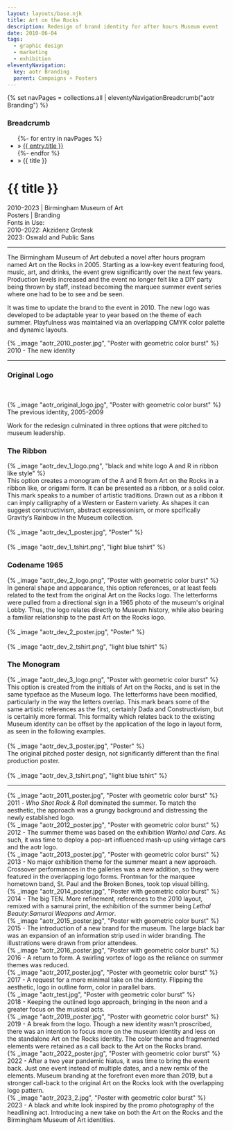 ```yaml
---
layout: layouts/base.njk
title: Art on the Rocks
description: Redesign of brand identity for after hours Museum event
date: 2010-06-04
tags:
  - graphic design
  - marketing
  - exhibition
eleventyNavigation:
  key: aotr Branding
  parent: Campaigns + Posters
---
```

{% set navPages = collections.all | eleventyNavigationBreadcrumb("aotr Branding") %}
<div class="breadcrumb">
    <h3 class="visually-hidden">Breadcrumb</h3>
	<ul class="nav">
            {%- for entry in navPages %}
		<li class="nav-item"{% if entry.url == page.url %} class="active-breadcrumb"{% endif %}> » <a href="{{ entry.url }}">{{ entry.title }}</a></li>
  	    	{%- endfor %}
	    <li class="nav-item"><active-breadcrumb>» {{ title }}</active-breadcrumb></li>
	</ul>
</div>
<div class="container">
	<div class="row"></div>
	<div class="row">
		<div class="col">
			<h1>{{ title }}</h1>
			<figcaption>2010–2023 | Birmingham Museum of Art</figcaption>
			<figcaption>Posters | Branding</br>Fonts in Use:</figcaption>
			<figcaption>2010–2022: Akzidenz Grotesk</br>2023: Oswald and Public Sans</figcaption>
			<hr>
			<p>The Birmingham Museum of Art debuted a novel after hours program named Art on the Rocks in 2005. Starting as a low-key event featuring food, music, art, and drinks, the event grew significantly over the next few years. Production levels increased and the event no longer felt like a DIY party being thrown by staff, instead becoming the marquee summer event series where one had to be to see and be seen.</p>
			<p>It was time to update the brand to the event in 2010. The new logo was developed to be adaptable year to year based on the theme of each summer. Playfulness was maintained via an overlapping CMYK color palette and dynamic layouts.</p> 
		</div>
        <div class="col-1 col-1-md col-1-lg"></div>
		<div class="col">
				{% _image "aotr_2010_poster.jpg", "Poster with geometric color burst" %}
				<figcaption>2010 - The new identity</figcaption>
		</div>
		<div class="col-1 col-1-md col-1-lg"></div>
	</div>
	<hr>
	<div class="row">
    <div class="col-1 col-1-md col-1-lg"></div>
	<div class="col-12 col-12-md col-4-lg">
	<h3>Original Logo</h3>
		</br></br>
		{% _image "aotr_original_logo.jpg", "Poster with geometric color burst" %}
		<figcaption>The previous identity, 2005-2009</figcaption>
		<p>Work for the redesign culminated in three options that were pitched to museum leadership.</P>
	</div>
	<div class="col">
	<h3>The Ribbon</h3>
		{% _image "aotr_dev_1_logo.png", "black and white logo A and R in ribbon like style" %}
		<figcaption>This option creates a monogram of the A and R from Art on the Rocks in a ribbon like, or origami form. It can be presented as a ribbon, or a solid color. This mark speaks to a number of artistic traditions. Drawn out as a ribbon it can imply calligraphy of a Western or Eastern variety. As shapes it can suggest constructivism, abstract expressionism, or more spcifically Gravity’s Rainbow in the Museum collection.</figcaption>
		</br>
		{% _image "aotr_dev_1_poster.jpg", "Poster" %}
		<figcaption></figcaption>
		</br>
		{% _image "aotr_dev_1_tshirt.png", "light blue tshirt" %}
		<figcaption></figcaption>
	</div>
	<div class="col">
		<h3>Codename 1965</h3>
		{% _image "aotr_dev_2_logo.png", "Poster with geometric color burst" %}
		<figcaption>In general shape and appearance, this option references, or at least feels related to the text from the original Art on the Rocks logo. The letterforms were pulled from a directional sign in a 1965 photo of the museum's original Lobby. Thus, the logo relates directly to Museum history, while also bearing a familiar relationship to the past Art on the Rocks logo.</figcaption>
		</br>
		{% _image "aotr_dev_2_poster.jpg", "Poster" %}
		<figcaption></figcaption>
		</br>
		{% _image "aotr_dev_2_tshirt.png", "light blue tshirt" %}
		<figcaption></figcaption>
	</div>
	<div class="col">
		<h3>The Monogram</h3>
		{% _image "aotr_dev_3_logo.png", "Poster with geometric color burst" %}
		<figcaption>This option is created from the initials of Art on the Rocks, and is set in the same typeface as the Museum logo. The letterforms have been modified, particularly in the way the letters overlap. This mark bears some of the same artistic references as the first, certainly Dada and Constructivism, but is certainly more formal. This formality which relates back to the existing Museum identity can be offset by the application of the logo in layout form, as seen in the following examples.</figcaption>
		</br>
		{% _image "aotr_dev_3_poster.jpg", "Poster" %}
		<figcaption>The original pitched poster design, not significantly different than the final production poster.</figcaption>
		</br>
		{% _image "aotr_dev_3_tshirt.png", "light blue tshirt" %}
		<figcaption></figcaption>
	</div>
    <div class="col-1 col-1-md col-1-lg"></div>
	</div>
	<hr>
	<div class="row">
		<div class="col-1 col-1-md col-1-lg"></div>
		<div class="col">
				{% _image "aotr_2011_poster.jpg", "Poster with geometric color burst" %}
				<figcaption>2011 - <em>Who Shot Rock & Roll</em> dominated the summer. To match the aesthetic, the approach was a grungy background and distressing the newly established logo.</figcaption>
		</div>
		<div class="col">
				{% _image "aotr_2012_poster.jpg", "Poster with geometric color burst" %}
			<figcaption>2012 - The summer theme was based on the exhibition <em>Warhol and Cars</em>. As such, it was time to deploy a pop-art influenced mash-up using vintage cars and the aotr logo.</figcaption>
		</div>
    	<div class="col">
				{% _image "aotr_2013_poster.jpg", "Poster with geometric color burst" %}
			<figcaption>2013 - No major exhibition theme for the summer meant a new approach. Crossover performances in the galleries was a new addition, so they were featured in the overlapping logo forms. Frontman for the marquee hometown band, St. Paul and the Broken Bones, took top visual billing.</figcaption>
		</div>
		<div class="col-1 col-1-md col-1-lg"></div>
  	</div>
	<div class="row">
		<div class="col-1 col-1-md col-1-lg"></div>
		<div class="col">
				{% _image "aotr_2014_poster.jpg", "Poster with geometric color burst" %}
				<figcaption>2014 - The big TEN. More refinement, references to the 2010 layout, remixed with a samurai print, the exhibition of the summer being <em>Lethal Beauty:Samurai Weapons and Armor</em>. </figcaption>
		</div>
		<div class="col">
				{% _image "aotr_2015_poster.jpg", "Poster with geometric color burst" %}
			<figcaption>2015 - The introduction of a new brand for the museum. The large black bar was an expansion of an information strip used in wider branding. The illustrations were drawn from prior attendees.</figcaption>
		</div>
    	<div class="col">
				{% _image "aotr_2016_poster.jpg", "Poster with geometric color burst" %}
			<figcaption>2016 - A return to form. A swirling vortex of logo as the reliance on summer themes was reduced.</figcaption>
		</div>
		<div class="col-1 col-1-md col-1-lg"></div>
  	</div>
	<div class="row">
		<div class="col-1 col-1-md col-1-lg"></div>
		<div class="col">
				{% _image "aotr_2017_poster.jpg", "Poster with geometric color burst" %}
				<figcaption>2017 - A request for a more minimal take on the identity. Flipping the aesthetic, logo in outline form, color in parallel bars.</figcaption>
		</div>
		<div class="col">
				{% _image "aotr_test.jpg", "Poster with geometric color burst" %}
			<figcaption>2018 - Keeping the outlined logo approach, bringing in the neon and a greater focus on the musical acts.</figcaption>
		</div>
    	<div class="col">
				{% _image "aotr_2019_poster.jpg", "Poster with geometric color burst" %}
			<figcaption>2019 - A break from the logo. Though a new identity wasn't proscribed, there was an intention to focus more on the museum identity and less on the standalone Art on the Rocks identity. The color theme and fragmented elements were retained as a call back to the Art on the Rocks brand.</figcaption>
		</div>
		<div class="col-1 col-1-md col-1-lg"></div>
  	</div>
	<div class="row">
		<div class="col-1 col-1-md col-1-lg"></div>
		<div class="col">
				{% _image "aotr_2022_poster.jpg", "Poster with geometric color burst" %}
				<figcaption>2022 - After a two year pandemic hiatus, it was time to bring the event back. Just one event instead of multiple dates, and a new remix of the elements. Museum branding at the forefront even more than 2019, but a stronger call-back to the original Art on the Rocks look with the overlapping logo pattern.</figcaption>
		</div>
		<div class="col">
				{% _image "aotr_2023_2.jpg", "Poster with geometric color burst" %}
				<figcaption>2023 - A black and white look inspired by the promo photography of the headlining act. Introducing a new take on both the Art on the Rocks and the Birmingham Museum of Art identities.</figcaption>
		</div>
    	<div class="col"></div>
		<div class="col-1 col-1-md col-1-lg"></div>		
	</div>
  	</div>